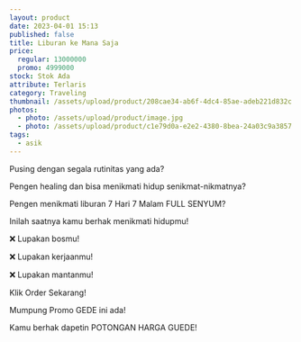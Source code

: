 ```yaml
---
layout: product
date: 2023-04-01 15:13
published: false
title: Liburan ke Mana Saja
price:
  regular: 13000000
  promo: 4999000
stock: Stok Ada
attribute: Terlaris
category: Traveling
thumbnail: /assets/upload/product/208cae34-ab6f-4dc4-85ae-adeb221d832c.jpeg
photos:
  - photo: /assets/upload/product/image.jpg
  - photo: /assets/upload/product/c1e79d0a-e2e2-4380-8bea-24a03c9a3857.jpeg
tags:
  - asik
---
```

Pusing dengan segala rutinitas yang ada?

Pengen healing dan bisa menikmati hidup senikmat-nikmatnya?

Pengen menikmati liburan 7 Hari 7 Malam FULL SENYUM?

Inilah saatnya kamu berhak menikmati hidupmu!

❌ Lupakan bosmu!

❌ Lupakan kerjaanmu!

❌ Lupakan mantanmu!

Klik Order Sekarang!

Mumpung Promo GEDE ini ada!

Kamu berhak dapetin POTONGAN HARGA GUEDE!